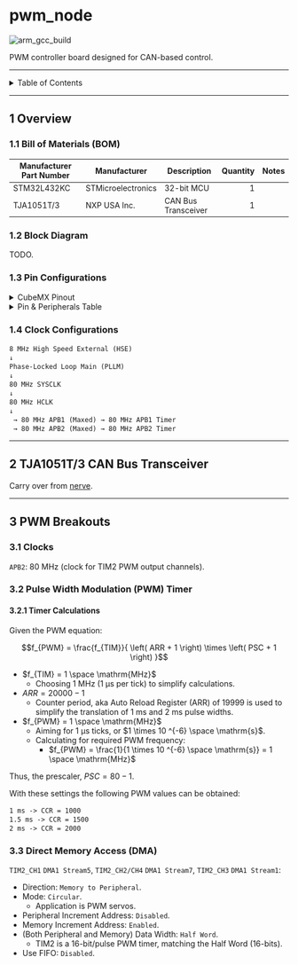 # pwm_node

![arm_gcc_build](https://github.com/danielljeon/pwm_node/actions/workflows/arm_gcc_build.yaml/badge.svg)

PWM controller board designed for CAN-based control.

---

<details markdown="1">
  <summary>Table of Contents</summary>

<!-- TOC -->
* [pwm_node](#pwm_node)
  * [1 Overview](#1-overview)
    * [1.1 Bill of Materials (BOM)](#11-bill-of-materials-bom)
    * [1.2 Block Diagram](#12-block-diagram)
    * [1.3 Pin Configurations](#13-pin-configurations)
    * [1.4 Clock Configurations](#14-clock-configurations)
  * [2 TJA1051T/3 CAN Bus Transceiver](#2-tja1051t3-can-bus-transceiver)
  * [3 PWM Breakouts](#3-pwm-breakouts)
    * [3.1 Clocks](#31-clocks)
    * [3.2 Pulse Width Modulation (PWM) Timer](#32-pulse-width-modulation-pwm-timer)
      * [3.2.1 Timer Calculations](#321-timer-calculations)
    * [3.3 Direct Memory Access (DMA)](#33-direct-memory-access-dma)
<!-- TOC -->

</details>

---

## 1 Overview

### 1.1 Bill of Materials (BOM)

| Manufacturer Part Number | Manufacturer       | Description         | Quantity | Notes |
|--------------------------|--------------------|---------------------|---------:|-------|
| STM32L432KC              | STMicroelectronics | 32-bit MCU          |        1 |       |
| TJA1051T/3               | NXP USA Inc.       | CAN Bus Transceiver |        1 |       |

### 1.2 Block Diagram

TODO.

### 1.3 Pin Configurations

<details markdown="1">
  <summary>CubeMX Pinout</summary>

![CubeMX Pinout.png](docs/CubeMX%20Pinout.png)

</details>

<details markdown="1">
  <summary>Pin & Peripherals Table</summary>

| STM32F446RE | Peripheral       | Config             | Connection                | Notes |
|-------------|------------------|--------------------|---------------------------|-------|
| PB3         | `SYS_JTDO-SWO`   |                    | TC2050 SWD Pin 6: `SWO`   |       |
| PA14        | `SYS_JTCK-SWCLK` |                    | TC2050 SWD Pin 4: `SWCLK` |       |
| PA13        | `SYS_JTMS-SWDIO` |                    | TC2050 SWD Pin 2: `SWDIO` |       |
| PA11        | `CAN1_RX`        |                    | TJA1051T/3 Pin 1: `TXD`   |       |
| PA12        | `CAN1_TX`        |                    | TJA1051T/3 Pin 4: `RXD`   |       |
| PA5         | `TIM2_CH1`       | PWM Generation CH1 | Breakout                  |       |
| PA1         | `TIM2_CH2`       | PWM Generation CH2 | Breakout                  |       |
| PA2         | `TIM2_CH3`       | PWM Generation CH3 | Breakout                  |       |
| PA3         | `TIM2_CH4`       | PWM Generation CH4 | Breakout                  |       |
| PB7         | `USART1_RX`      |                    | TBD                       |       |
| PB6         | `USART1_TX`      |                    | TBD                       |       |
| PA9         | `I2C1_SCL`       |                    | TBD                       |       |
| PA10        | `I2C1_SDA`       |                    | TBD                       |       |

</details>

### 1.4 Clock Configurations

```
8 MHz High Speed External (HSE)
↓
Phase-Locked Loop Main (PLLM)
↓
80 MHz SYSCLK
↓
80 MHz HCLK
↓
 → 80 MHz APB1 (Maxed) → 80 MHz APB1 Timer
 → 80 MHz APB2 (Maxed) → 80 MHz APB2 Timer
```

---

## 2 TJA1051T/3 CAN Bus Transceiver

Carry over from [nerve](https://github.com/danielljeon/nerve).

---

## 3 PWM Breakouts

### 3.1 Clocks

`APB2`: 80 MHz (clock for TIM2 PWM output channels).

### 3.2 Pulse Width Modulation (PWM) Timer

#### 3.2.1 Timer Calculations

Given the PWM equation:

$$f_{PWM} = \frac{f_{TIM}}{ \left( ARR + 1 \right) \times \left( PSC + 1 \right) }$$

- $f_{TIM} = 1 \space \mathrm{MHz}$
    - Choosing 1 MHz (1 µs per tick) to simplify calculations.
- $ARR = 20000 - 1$
    - Counter period, aka Auto Reload Register (ARR) of 19999 is used to
      simplify the translation of 1 ms and 2 ms pulse widths.
- $f_{PWM} = 1 \space \mathrm{MHz}$
    - Aiming for 1 µs ticks, or $1 \times 10 ^{-6} \space \mathrm{s}$.
    - Calculating for required PWM frequency:
        - $f_{PWM} = \frac{1}{1 \times 10 ^{-6} \space \mathrm{s}} = 1 \space \mathrm{MHz}$

Thus, the prescaler, $PSC = 80 - 1$.

With these settings the following PWM values can be obtained:

```
1 ms -> CCR = 1000
1.5 ms -> CCR = 1500
2 ms -> CCR = 2000
```

### 3.3 Direct Memory Access (DMA)

`TIM2_CH1` `DMA1 Stream5`, `TIM2_CH2/CH4` `DMA1 Stream7`, `TIM2_CH3`
`DMA1 Stream1`:

- Direction: `Memory to Peripheral`.
- Mode: `Circular`.
    - Application is PWM servos.
- Peripheral Increment Address: `Disabled`.
- Memory Increment Address: `Enabled`.
- (Both Peripheral and Memory) Data Width: `Half Word`.
    - TIM2 is a 16-bit/pulse PWM timer, matching the Half Word (16-bits).
- Use FIFO: `Disabled`.
